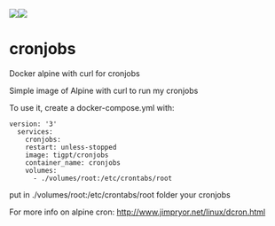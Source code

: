 [![](https://images.microbadger.com/badges/image/tigpt/cronjobs.svg)](https://microbadger.com/images/tigpt/cronjobs "Get your own image badge on microbadger.com")[![](https://images.microbadger.com/badges/version/tigpt/cronjobs.svg)](https://microbadger.com/images/tigpt/cronjobs "Get your own version badge on microbadger.com")
# cronjobs
Docker alpine with curl for cronjobs

Simple image of Alpine with curl to run my cronjobs

To use it, create a docker-compose.yml with:

```
version: '3'
  services:
    cronjobs:
    restart: unless-stopped
    image: tigpt/cronjobs
    container_name: cronjobs
    volumes:
      - ./volumes/root:/etc/crontabs/root
```

put in ./volumes/root:/etc/crontabs/root folder your cronjobs

For more info on alpine cron: http://www.jimpryor.net/linux/dcron.html
